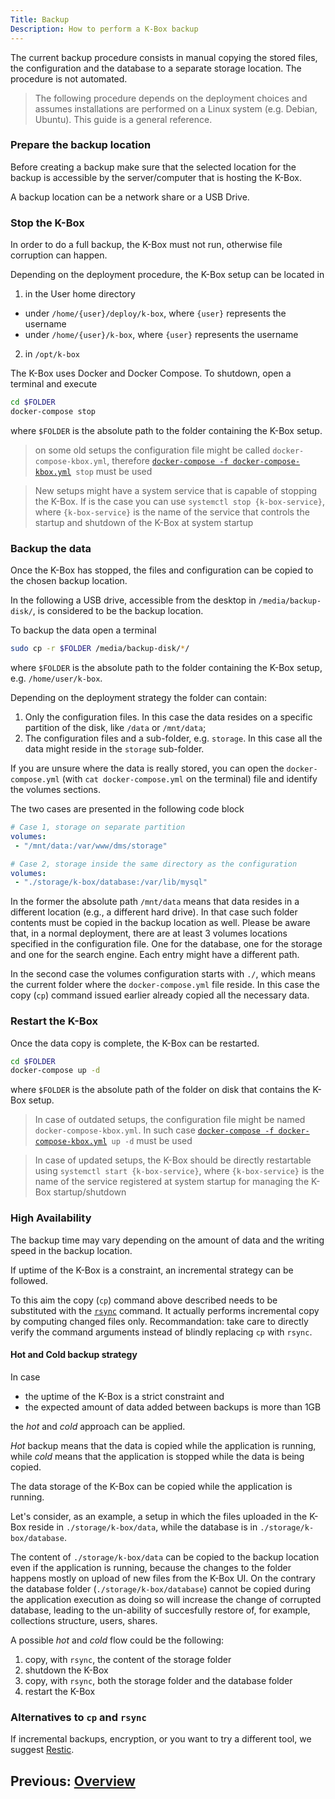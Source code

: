 ```yaml
---
Title: Backup
Description: How to perform a K-Box backup
---
```


The current backup procedure consists in manual copying the stored files, the configuration and the database to a separate storage location. The procedure is not automated.

> The following procedure depends on the deployment choices and assumes installations are performed on a Linux system (e.g. Debian, Ubuntu). This guide is a general reference.


### Prepare the backup location

Before creating a backup make sure that the selected location for the backup is accessible by the server/computer that is hosting the K-Box.

A backup location can be a network share or a USB Drive.

### Stop the K-Box

In order to do a full backup, the K-Box must not run, otherwise file corruption can happen.

Depending on the deployment procedure, the K-Box setup can be located in

1. in the User home directory 
- under `/home/{user}/deploy/k-box`, where `{user}` represents the username
- under `/home/{user}/k-box`, where `{user}` represents the username
2. in `/opt/k-box` 

The K-Box uses Docker and Docker Compose. To shutdown, open a terminal and execute

```bash
cd $FOLDER
docker-compose stop
```

where `$FOLDER` is the absolute path to the folder containing the K-Box setup.

> on some old setups the configuration file might be called `docker-compose-kbox.yml`, therefore [`docker-compose -f docker-compose-kbox.yml`](https://docs.docker.com/compose/reference/overview/)` stop` must be used

> New setups might have a system service that is capable of stopping the K-Box. If is the case you can use `systemctl stop {k-box-service}`, where `{k-box-service}` is the name of the service that controls the startup and shutdown of the K-Box at system startup 

### Backup the data

Once the K-Box has stopped, the files and configuration can be copied to the chosen backup location.

In the following a USB drive, accessible from the desktop in `/media/backup-disk/`, is considered to be the backup location.

To backup the data open a terminal

```bash
sudo cp -r $FOLDER /media/backup-disk/*/
```

where `$FOLDER` is the absolute path to the folder containing the K-Box setup, e.g. `/home/user/k-box`.

Depending on the deployment strategy the folder can contain:

1. Only the configuration files. In this case the data resides on a specific partition of the disk, like `/data` or `/mnt/data`;
2. The configuration files and a sub-folder, e.g. `storage`. In this case all the data might reside in the `storage` sub-folder.

If you are unsure where the data is really stored, you can open the `docker-compose.yml` (with `cat docker-compose.yml` on the terminal) file and identify the volumes sections.

The two cases are presented in the following code block

```yaml
# Case 1, storage on separate partition
volumes:
 - "/mnt/data:/var/www/dms/storage"

# Case 2, storage inside the same directory as the configuration
volumes:
 - "./storage/k-box/database:/var/lib/mysql"
```

In the former the absolute path `/mnt/data` means that data resides in a different location (e.g., a different hard drive). In that case such folder contents must be copied in the backup location as well.
Please be aware that, in a normal deployment, there are at least 3 volumes locations specified in the configuration file. One for the database, one for the storage and one for the search engine. Each entry might have a different path.

In the second case the volumes configuration starts with `./`, which means the current folder where the `docker-compose.yml` file reside. In this case the copy (`cp`) command issued earlier already copied all the necessary data.

### Restart the K-Box

Once the data copy is complete, the K-Box can be restarted.

```bash
cd $FOLDER
docker-compose up -d
```

where `$FOLDER` is the absolute path of the folder on disk that contains the K-Box setup.

> In case of outdated setups, the configuration file might be named `docker-compose-kbox.yml`. In such case [`docker-compose -f docker-compose-kbox.yml`](https://docs.docker.com/compose/reference/overview/)` up -d` must be used

> In case of updated setups, the K-Box should be directly restartable using  `systemctl start {k-box-service}`, where `{k-box-service}` is the name of the service registered at system startup for managing the K-Box startup/shutdown 

### High Availability

The backup time may vary depending on the amount of data and the writing speed in the backup location.

If uptime of the K-Box is a constraint, an incremental strategy can be followed. 

To this aim the copy (`cp`) command above described needs to be substituted with the [`rsync`](https://www.digitalocean.com/community/tutorials/how-to-use-rsync-to-sync-local-and-remote-directories-on-a-vps) command. It actually performs incremental copy by computing changed files only. Recommandation: take care to directly verify the command arguments instead of blindly replacing `cp` with `rsync`.

#### Hot and Cold backup strategy

In case

- the uptime of the K-Box is a strict constraint and
- the expected amount of data added between backups is more than 1GB

the _hot_ and _cold_ approach can be applied.

_Hot_ backup means that the data is copied while the application is running, while _cold_ means that the application is stopped while the data is being copied.

The data storage of the K-Box can be copied while the application is running.

Let's consider, as an example, a setup in which the files uploaded in the K-Box reside in `./storage/k-box/data`, while the database is in `./storage/k-box/database`.

The content of `./storage/k-box/data` can be copied to the backup location even if the application is running, because the changes to the folder happens mostly on upload of new files from the K-Box UI. On the contrary the database folder (`./storage/k-box/database`) cannot be copied during the application execution as doing so will increase the change of corrupted database, leading to the un-ability of succesfully restore of, for example, collections structure, users, shares.

A possible _hot_ and _cold_ flow could be the following:

1. copy, with `rsync`, the content of the storage folder
2. shutdown the K-Box
3. copy, with `rsync`, both the storage folder and the database folder
4. restart the K-Box

### Alternatives to `cp` and `rsync`

If incremental backups, encryption, or you want to try a different tool, we suggest [Restic](https://restic.net/).

## Previous: [Overview](./intro-dev.md)
